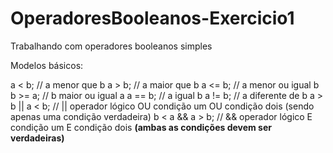 # OperadoresBooleanos-Exercicio1
Trabalhando com operadores booleanos simples

Modelos básicos:

a < b; // a menor que b 
a > b; // a maior que b 
a <= b; // a menor ou igual b 
b >= a; // b maior ou igual a
a == b; // a igual b 
a != b; // a diferente de b 
a > b || a < b; // || operador lógico OU condição um OU condição dois (sendo apenas uma condição verdadeira) 
b < a && a > b; // && operador lógico E condição um E condição dois **(ambas as condições devem ser verdadeiras)** 
